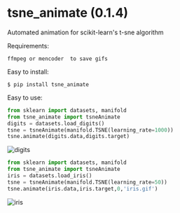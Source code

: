 # tsne_animate (0.1.4)
Automated animation for scikit-learn's t-sne algorithm



Requirements:
```
ffmpeg or mencoder  to save gifs
```


Easy to install:  
```
$ pip install tsne_animate
```

Easy to use:
```python
from sklearn import datasets, manifold
from tsne_animate import tsneAnimate
digits = datasets.load_digits()
tsne = tsneAnimate(manifold.TSNE(learning_rate=1000))
tsne.animate(digits.data,digits.target)
```

![digits](https://github.com/hardkun/tsne_animate/blob/master/examples/digits.gif)

```python
from sklearn import datasets, manifold
from tsne_animate import tsneAnimate
iris = datasets.load_iris()
tsne = tsneAnimate(manifold.TSNE(learning_rate=50))
tsne.animate(iris.data,iris.target,0,'iris.gif')
```

![iris](https://github.com/hardkun/tsne_animate/blob/master/examples/iris.gif)
